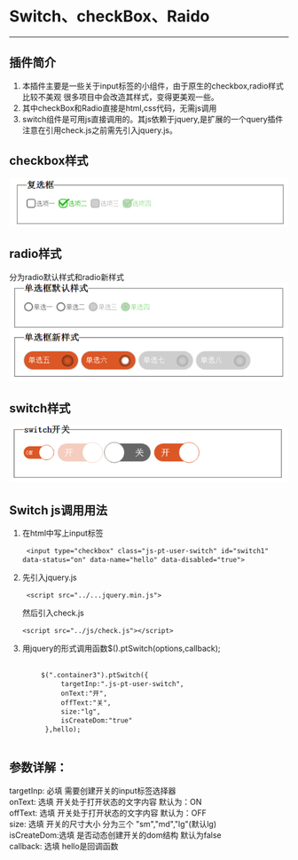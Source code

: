 Switch、checkBox、Raido
=======================
***
插件简介
-------
1. 本插件主要是一些关于input标签的小组件，由于原生的checkbox,radio样式比较不美观
 很多项目中会改造其样式，变得更美观一些。
2. 其中checkBox和Radio直接是html,css代码，无需js调用
3. switch组件是可用js直接调用的。其js依赖于jquery,是扩展的一个query插件
注意在引用check.js之前需先引入jquery.js。

checkbox样式
------------
![checkbox](https://github.com/summershanshan/ptSwitch/raw/master/img/checkbox.png)

radio样式
---------
分为radio默认样式和radio新样式 </br>
![radio](https://github.com/summershanshan/ptSwitch/raw/master/img/radio.png)

switch样式
----------
![switch](https://github.com/summershanshan/ptSwitch/raw/master/img/switch.png)


Switch  js调用用法
------------------
1. 在html中写上input标签
   ```
    <input type="checkbox" class="js-pt-user-switch" id="switch1" data-status="on" data-name="hello" data-disabled="true">
   ```
2. 先引入jquery.js
    ```
     <script src="../...jquery.min.js">
    ```
   然后引入check.js
   ```
   <script src="../js/check.js"></script>
   ```
3. 用jquery的形式调用函数$().ptSwitch(options,callback);<br>
<pre>
    <code>
        $(".container3").ptSwitch({
             targetInp:".js-pt-user-switch",
             onText:"开",
             offText:"关",
             size:"lg",
             isCreateDom:"true"
         },hello);
    </code>
</pre>

参数详解：
-------
   targetInp: 必填 需要创建开关的input标签选择器 <br>
   onText:    选填 开关处于打开状态的文字内容 默认为：ON <br>
   offText:   选填 开关处于打开状态的文字内容 默认为：OFF <br>
   size:      选填 开关的尺寸大小 分为三个 "sm","md","lg"(默认lg) <br>
   isCreateDom:选填  是否动态创建开关的dom结构 默认为false <br>
   callback:   选填  hello是回调函数
